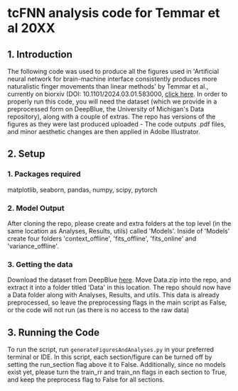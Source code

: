 # tcFNN analysis code for Temmar et al 20XX

## 1. Introduction
The following code was used to produce all the figures used in 'Artificial neural network for brain-machine interface consistently produces more naturalistic finger movements than linear methods' by Temmar et al., currently on biorxiv (DOI: 10.1101/2024.03.01.583000, [click here](https://www.biorxiv.org/content/10.1101/2024.03.01.583000v1). In order to properly run this code, you will need the dataset (which we provide in a preprocessed form on DeepBlue, the University of Michigan's Data repository), along with a couple of extras. The repo has versions of the figures as they were last produced uploaded - The code outputs .pdf files, and minor aesthetic changes are then applied in Adobe Illustrator.

## 2. Setup
### 1. Packages required
matplotlib, seaborn, pandas, numpy, scipy, pytorch

### 2. Model Output
After cloning the repo, please create and extra folders at the top level (in the same location as Analyses, Results, utils) called 'Models'. Inside of 'Models' create four folders 'context_offline', 'fits_offline', 'fits_online' and 'variance_offline'. 

### 3. Getting the data
Download the dataset from DeepBlue [here](https://deepblue.lib.umich.edu/data/concern/data_sets/bg257g01k).
Move Data.zip into the repo, and extract it into a folder titled 'Data' in this location. The repo should now have a Data folder along with Analyses, Results, and utils. This data is already preprocessed, so leave the preprocessing flags in the main script as False, or the code will not run (as there is no access to the raw data)

## 3. Running the Code
To run the script, run `generateFiguresAndAnalyses.py` in your preferred terminal or IDE. In this script, each section/figure can be turned off by setting the run_section flag above it to False. Additionally, since no models exist yet, please turn the train_rr and train_nn flags in each section to True, and keep the preprocess flag to False for all sections.

